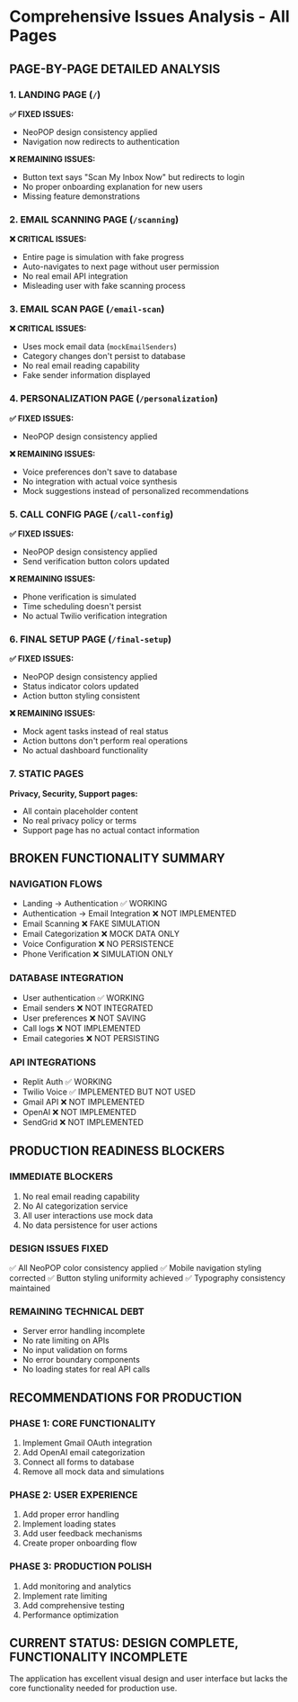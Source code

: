 # Comprehensive Issues Analysis - All Pages

## PAGE-BY-PAGE DETAILED ANALYSIS

### 1. LANDING PAGE (`/`)
**✅ FIXED ISSUES:**
- NeoPOP design consistency applied
- Navigation now redirects to authentication

**❌ REMAINING ISSUES:**
- Button text says "Scan My Inbox Now" but redirects to login
- No proper onboarding explanation for new users
- Missing feature demonstrations

### 2. EMAIL SCANNING PAGE (`/scanning`)
**❌ CRITICAL ISSUES:**
- Entire page is simulation with fake progress
- Auto-navigates to next page without user permission
- No real email API integration
- Misleading user with fake scanning process

### 3. EMAIL SCAN PAGE (`/email-scan`)
**❌ CRITICAL ISSUES:**
- Uses mock email data (`mockEmailSenders`)
- Category changes don't persist to database
- No real email reading capability
- Fake sender information displayed

### 4. PERSONALIZATION PAGE (`/personalization`)
**✅ FIXED ISSUES:**
- NeoPOP design consistency applied

**❌ REMAINING ISSUES:**
- Voice preferences don't save to database
- No integration with actual voice synthesis
- Mock suggestions instead of personalized recommendations

### 5. CALL CONFIG PAGE (`/call-config`)
**✅ FIXED ISSUES:**
- NeoPOP design consistency applied
- Send verification button colors updated

**❌ REMAINING ISSUES:**
- Phone verification is simulated
- Time scheduling doesn't persist
- No actual Twilio verification integration

### 6. FINAL SETUP PAGE (`/final-setup`)
**✅ FIXED ISSUES:**
- NeoPOP design consistency applied
- Status indicator colors updated
- Action button styling consistent

**❌ REMAINING ISSUES:**
- Mock agent tasks instead of real status
- Action buttons don't perform real operations
- No actual dashboard functionality

### 7. STATIC PAGES
**Privacy, Security, Support pages:**
- All contain placeholder content
- No real privacy policy or terms
- Support page has no actual contact information

## BROKEN FUNCTIONALITY SUMMARY

### NAVIGATION FLOWS
- Landing → Authentication ✅ WORKING
- Authentication → Email Integration ❌ NOT IMPLEMENTED
- Email Scanning ❌ FAKE SIMULATION
- Email Categorization ❌ MOCK DATA ONLY
- Voice Configuration ❌ NO PERSISTENCE
- Phone Verification ❌ SIMULATION ONLY

### DATABASE INTEGRATION
- User authentication ✅ WORKING
- Email senders ❌ NOT INTEGRATED
- User preferences ❌ NOT SAVING
- Call logs ❌ NOT IMPLEMENTED
- Email categories ❌ NOT PERSISTING

### API INTEGRATIONS
- Replit Auth ✅ WORKING
- Twilio Voice ✅ IMPLEMENTED BUT NOT USED
- Gmail API ❌ NOT IMPLEMENTED
- OpenAI ❌ NOT IMPLEMENTED
- SendGrid ❌ NOT IMPLEMENTED

## PRODUCTION READINESS BLOCKERS

### IMMEDIATE BLOCKERS
1. No real email reading capability
2. No AI categorization service
3. All user interactions use mock data
4. No data persistence for user actions

### DESIGN ISSUES FIXED
✅ All NeoPOP color consistency applied
✅ Mobile navigation styling corrected
✅ Button styling uniformity achieved
✅ Typography consistency maintained

### REMAINING TECHNICAL DEBT
- Server error handling incomplete
- No rate limiting on APIs
- No input validation on forms
- No error boundary components
- No loading states for real API calls

## RECOMMENDATIONS FOR PRODUCTION

### PHASE 1: CORE FUNCTIONALITY
1. Implement Gmail OAuth integration
2. Add OpenAI email categorization
3. Connect all forms to database
4. Remove all mock data and simulations

### PHASE 2: USER EXPERIENCE
1. Add proper error handling
2. Implement loading states
3. Add user feedback mechanisms
4. Create proper onboarding flow

### PHASE 3: PRODUCTION POLISH
1. Add monitoring and analytics
2. Implement rate limiting
3. Add comprehensive testing
4. Performance optimization

## CURRENT STATUS: DESIGN COMPLETE, FUNCTIONALITY INCOMPLETE
The application has excellent visual design and user interface but lacks the core functionality needed for production use.